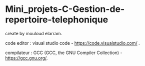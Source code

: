 # Mini_projets-C-Gestion-de-repertoire-telephonique
create by mouloud elarram.

code editor : visual studio code - https://code.visualstudio.com/ .

compilateur : GCC (GCC, the GNU Compiler Collection) - https://gcc.gnu.org/.
